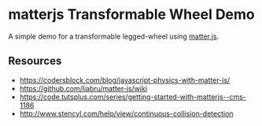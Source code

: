 # matterjs Transformable Wheel Demo

A simple demo for a transformable legged-wheel using [matter.js](http://brm.io/matter-js/).

## Resources

- https://codersblock.com/blog/javascript-physics-with-matter-js/
- https://github.com/liabru/matter-js/wiki
- https://code.tutsplus.com/series/getting-started-with-matterjs--cms-1186
- http://www.stencyl.com/help/view/continuous-collision-detection
